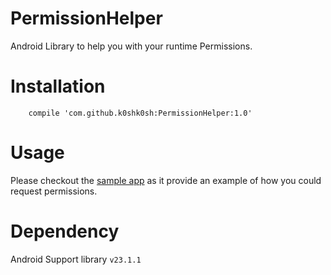 # PermissionHelper
Android Library to help you with your runtime Permissions.


Installation
=====

```
    compile 'com.github.k0shk0sh:PermissionHelper:1.0'
```

Usage
=====

Please checkout the <a href="https://github.com/k0shk0sh/PermissionHelper/tree/master/app/src/main/java/com/fastaccess/permission/sample">sample app</a>
as it provide an example of how you could request permissions.

Dependency
======

Android Support library ```v23.1.1```